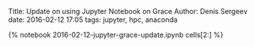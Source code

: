 Title: Update on using Jupyter Notebook on Grace
Author: Denis Sergeev
date: 2016-02-12 17:05
tags: jupyter, hpc, anaconda

{% notebook 2016-02-12-jupyter-grace-update.ipynb cells[2:] %}